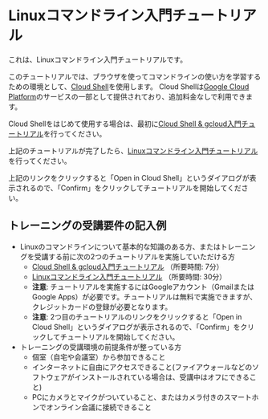 # Linuxコマンドライン入門チュートリアル

これは、Linuxコマンドライン入門チュートリアルです。

このチュートリアルでは、ブラウザを使ってコマンドラインの使い方を学習するための環境として、[Cloud Shell](https://cloud.google.com/shell?hl=ja)を使用します。
Cloud Shellは[Google Cloud Platform](https://cloud.google.com/)のサービスの一部として提供されており、追加料金なしで利用できます。

Cloud Shellをはじめて使用する場合は、最初に[Cloud Shell & gcloud入門チュートリアル](https://codelabs.developers.google.com/codelabs/cloud-shell-ja/#0)を行ってください。

上記のチュートリアルが完了したら、[Linuxコマンドライン入門チュートリアル](https://ssh.cloud.google.com/cloudshell/open?cloudshell_git_repo=https://github.com/hiroponz/linux-command-line-tutorial&cloudshell_tutorial=tutorial.md)を行ってください。

上記のリンクをクリックすると「Open in Cloud Shell」というダイアログが表示されるので、「Confirm」をクリックしてチュートリアルを開始してください。

## トレーニングの受講要件の記入例

- Linuxのコマンドラインについて基本的な知識のある方、またはトレーニングを受講する前に次の2つのチュートリアルを実施していただける方
  - [Cloud Shell & gcloud入門チュートリアル](https://codelabs.developers.google.com/codelabs/cloud-shell-ja/#0) （所要時間: 7分）
  - [Linuxコマンドライン入門チュートリアル](https://ssh.cloud.google.com/cloudshell/open?cloudshell_git_repo=https://github.com/hiroponz/linux-command-line-tutorial&cloudshell_tutorial=tutorial.md) （所要時間: 30分）
  - **注意**: チュートリアルを実施するにはGoogleアカウント（GmailまたはGoogle Apps）が必要です。チュートリアルは無料で実施できますが、クレジットカードの登録が必要となります。
  - **注意**: 2つ目のチュートリアルのリンクをクリックすると「Open in Cloud Shell」というダイアログが表示されるので、「Confirm」をクリックしてチュートリアルを開始してください。
- トレーニングの受講環境の前提条件が整っている方
  - 個室（自宅や会議室）から参加できること
  - インターネットに自由にアクセスできること(ファイアウォールなどのソフトウェアがインストールされている場合は、受講中はオフにできること)
  - PCにカメラとマイクがついていること、またはカメラ付きのスマートホンでオンライン会議に接続できること
